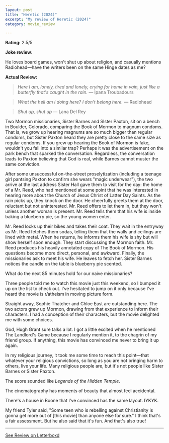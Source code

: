 ```yaml
---
layout: post
title: "Heretic (2024)"
excerpt: "My review of Heretic (2024)"
category: movie_review

---
```


**Rating:** 2.5/5

<b>Joke review:</b>

He loves board games, won't shut up about religion, and casually mentions Radiohead—have the writers been on the same Hinge dates as me?


<b>Actual Review:</b>

<blockquote><i>Here I am, lonely, tired and lonely, crying for home in vain, just like a butterfly that's caught in the rain.</i> — Ipana Troubadours</blockquote>

<blockquote><i>What the hell am I doing here? I don't belong here.</i> — Radiohead</blockquote>

<blockquote><i>Shut up, shut up</i> — Lana Del Rey</blockquote>

Two Mormon missionaries, Sister Barnes and SIster Paxton, sit on a bench in Boulder, Colorado, comparing the Book of Mormon to magnum condoms. That is, we grow up hearing magnums are so much bigger than regular condoms, but Sister Paxton heard they are pretty close to the same size as regular condoms. If you grew up hearing the Book of Mormon is fake, wouldn't you fall into a similar trap? Perhaps it was the advertisement on the park bench that sparked the conversation. Regardless, the conversation leads to Paxton believing that God is real, while Barnes cannot muster the same conviction.

After some unsuccessful on-the-street proselytization (including a teenage girl pantsing Paxton to confirm she wears "magic underwear"), the two arrive at the last address Sister Hall gave them to visit for the day: the home of a Mr. Reed, who had mentioned at some point that he was interested in hearing more about the Church of Jesus Christ of Latter Day Saints. As the rain picks up, they knock on the door. He cheerfully greets them at the door, reluctant but not uninterested. Mr. Reed offers to let them in, but they won't unless another woman is present. Mr. Reed tells them that his wife is inside baking a blueberry pie, so the young women enter.

Mr. Reed locks up their bikes and takes their coat. They wait in the entryway as Mr. Reed fetches them sodas, telling them that the walls and ceilings are lined with metal. When he returns, he informs them his wife is shy but will show herself soon enough. They start discussing the Mormon faith. Mr. Reed produces his heavily annotated copy of The Book of Mormon. His questions become more direct, personal, and awkward. Finally, the missionaries ask to meet his wife. He leaves to fetch her. Sister Barnes notices the candle on the table is blueberry pie scented. 

What do the next 85 minutes hold for our naive missionaries?

Three people told me to watch this movie just this weekend, so I bumped it up on the list to check out. I've hesitated to jump on it only because I've heard the movie is r/atheism in moving picture form. 

Straight away, Sophie Thatcher and Chloe East are outstanding here. The two actors grew up Mormon, drawing from that experience to inform their characters. I had a conception of their characters, but the movie delighted me with some choices.

God, Hugh Grant sure talks a lot. I got a little excited when he mentioned The Landlord's Game because I regularly mention it, to the chagrin of my friend group. If anything, this movie has convinced me never to bring it up again.

In my religious journey, it took me some time to reach this point—that whatever your religious convictions, so long as you are not bringing harm to others, live your life. Many religious people are, but it's not people like Sister Barnes or Sister Paxton.

The score sounded like <i>Legends of the Hidden Temple</i>.

The cinematography has moments of beauty that almost feel accidental.

There's a house in Boone that I've convinced has the same layout. IYKYK.

My friend Tyler said, "Some teen who is rebelling against Christianity is gonna get more out of [this movie] than anyone else for sure." I think that's a fair assessment. But he also said that it's fun. And that's also true!

<hr>

[See Review on Letterboxd](https://boxd.it/95HWjt)
